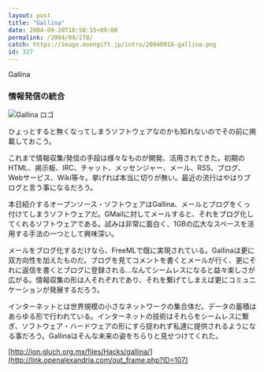 ```yaml
---
layout: post
title: "Gallina"
date: 2004-09-20T18:58:15+09:00
permalink: /2004/09/278/
catch: https://image.moongift.jp/intro/20040918-gallina.png
id: 327
---
```

Gallina  
<!--more-->

### 情報発信の統合
  

![Gallina ロゴ](https://image.moongift.jp/intro/20040918-gallina.png "Gallina ロゴ")

  

ひょっとすると無くなってしまうソフトウェアなのかも知れないのでその前に掲載しておこう。

  

これまで情報収集/発信の手段は様々なものが開発、活用されてきた。初期のHTML、掲示板、IRC、チャット、メッセンジャー、メール、RSS、ブログ、Webサービス、Wiki等々。挙げれば本当に切りが無い。最近の流行はやはりブログと言う事になるだろう。

  

本日紹介するオープンソース・ソフトウェアはGallina、メールとブログをくっ付けてしまうソフトウェアだ。GMailに対してメールすると、それをブログ化してくれるソフトウェアである。試みは非常に面白く、1GBの広大なスペースを活用する手法の一つとして興味深い。

  

メールをブログ化するだけなら、FreeMLで既に実現されている。Gallinaは更に双方向性を加えたものだ。ブログを見てコメントを書くとメールが行く、更にそれに返信を書くとブログに登録される…なんてシームレスになると益々楽しさが広がる。情報収集の形は人それぞれであり、それを繋げてしまえば更にコミュニケーションが発展するだろう。

  

インターネットとは世界規模の小さなネットワークの集合体だ。データの蓄積はあらゆる形で行われている。インターネットの技術はそれらをシームレスに繋ぎ、ソフトウェア・ハードウェアの形にすら捉われず私達に提供されるようになる事だろう。Gallinaはそんな未来の姿をちらりと見せつけてくれた。

  

[http://ion.gluch.org.mx/files/Hacks/gallina/](http://link.openalexandria.com/out_frame.php?ID=107)

